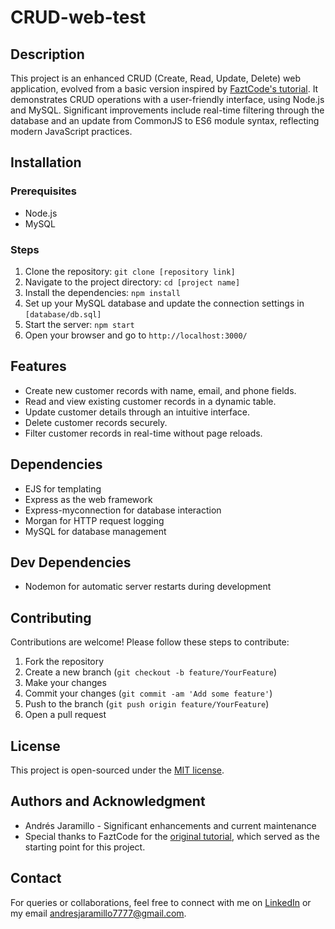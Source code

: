 # CRUD-web-test

## Description
This project is an enhanced CRUD (Create, Read, Update, Delete) web application, evolved from a basic version inspired by [FaztCode's tutorial](https://www.youtube.com/watch?v=VxRXlUrV6y0&t=3496s&ab_channel=FaztCode). It demonstrates CRUD operations with a user-friendly interface, using Node.js and MySQL. Significant improvements include real-time filtering through the database and an update from CommonJS to ES6 module syntax, reflecting modern JavaScript practices.

## Installation

### Prerequisites
- Node.js
- MySQL

### Steps
1. Clone the repository: `git clone [repository link]`
2. Navigate to the project directory: `cd [project name]`
3. Install the dependencies: `npm install`
4. Set up your MySQL database and update the connection settings in `[database/db.sql]`
5. Start the server: `npm start`
6. Open your browser and go to `http://localhost:3000/`

## Features
- Create new customer records with name, email, and phone fields.
- Read and view existing customer records in a dynamic table.
- Update customer details through an intuitive interface.
- Delete customer records securely.
- Filter customer records in real-time without page reloads.

## Dependencies
- EJS for templating
- Express as the web framework
- Express-myconnection for database interaction
- Morgan for HTTP request logging
- MySQL for database management

## Dev Dependencies
- Nodemon for automatic server restarts during development

## Contributing
Contributions are welcome! Please follow these steps to contribute:
1. Fork the repository
2. Create a new branch (`git checkout -b feature/YourFeature`)
3. Make your changes
4. Commit your changes (`git commit -am 'Add some feature'`)
5. Push to the branch (`git push origin feature/YourFeature`)
6. Open a pull request

## License
This project is open-sourced under the [MIT license](LICENSE).

## Authors and Acknowledgment
- Andrés Jaramillo - Significant enhancements and current maintenance
- Special thanks to FaztCode for the [original tutorial](https://www.youtube.com/watch?v=VxRXlUrV6y0&t=3496s&ab_channel=FaztCode), which served as the starting point for this project.

## Contact
For queries or collaborations, feel free to connect with me on [LinkedIn](www.linkedin.com/in/andres-jarab) or my email [andresjaramillo7777@gmail.com](mailto:andresjaramillo7777@gmail.com).